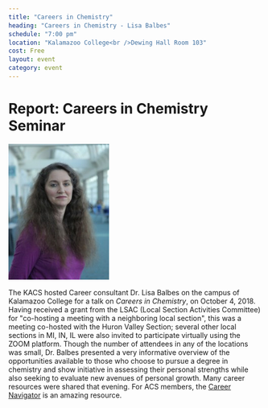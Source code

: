 ```yaml
---
title: "Careers in Chemistry"
heading: "Careers in Chemistry - Lisa Balbes"
schedule: "7:00 pm"
location: "Kalamazoo College<br />Dewing Hall Room 103"
cost: Free
layout: event
category: event
---
```


<h1 id="careers-in-chemistry">Report: Careers in Chemistry Seminar</h1>

<div class="row">
  <div class="col-md-4">
    <img src="/images/people/balbes-headshot.jpg" alt="Lisa Balbes head-shot"
         class="img-responsive img-thumbnail" />
  </div>
  <div class="col-md-8">
    <p>
      The KACS hosted Career consultant Dr. Lisa Balbes on the campus
      of Kalamazoo College for a talk on <em>Careers in
      Chemistry</em>, on October 4, 2018.  Having received a grant
      from the LSAC (Local Section Activities Committee) for
      "co-hosting a meeting with a neighboring local section", this
      was a meeting co-hosted with the Huron Valley Section; several
      other local sections in MI, IN, IL were also invited to
      participate virtually using the ZOOM platform.  Though the
      number of attendees in any of the locations was small,
      Dr. Balbes presented a very informative overview of the
      opportunities available to those who choose to pursue a degree
      in chemistry and show initiative in assessing their personal
      strengths while also seeking to evaluate new avenues of personal
      growth.  Many career resources were shared that evening. For ACS
      members, the
      <a href="https://www.acs.org/content/acs/en/careers/career-navigator.html">
	Career Navigator</a> is an amazing resource.
  </div>
</div>
